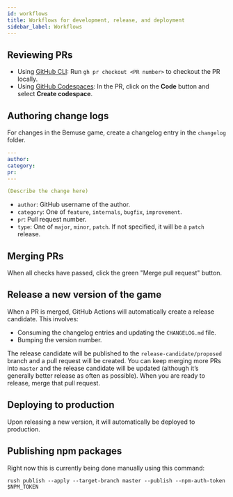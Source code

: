 ```yaml
---
id: workflows
title: Workflows for development, release, and deployment
sidebar_label: Workflows
---
```


## Reviewing PRs

- Using [GitHub CLI](https://cli.github.com/): Run `gh pr checkout <PR number>` to checkout the PR locally.
- Using [GitHub Codespaces](https://github.com/features/codespaces): In the PR, click on the **Code** button and select **Create codespace**.

## Authoring change logs

For changes in the Bemuse game, create a changelog entry in the `changelog` folder.

```yaml
---
author:
category:
pr:
---

(Describe the change here)
```

- `author`: GitHub username of the author.
- `category`: One of `feature`, `internals`, `bugfix`, `improvement`.
- `pr`: Pull request number.
- `type`: One of `major`, `minor`, `patch`. If not specified, it will be a `patch` release.

## Merging PRs

When all checks have passed, click the green "Merge pull request" button.

## Release a new version of the game

When a PR is merged, GitHub Actions will automatically create a release candidate. This involves:

- Consuming the changelog entries and updating the `CHANGELOG.md` file.
- Bumping the version number.

The release candidate will be published to the `release-candidate/proposed` branch and a pull request will be created. You can keep merging more PRs into `master` and the release candidate will be updated (although it’s generally better release as often as possible). When you are ready to release, merge that pull request.

## Deploying to production

Upon releasing a new version, it will automatically be deployed to production.

## Publishing npm packages

Right now this is currently being done manually using this command:

```
rush publish --apply --target-branch master --publish --npm-auth-token $NPM_TOKEN
```